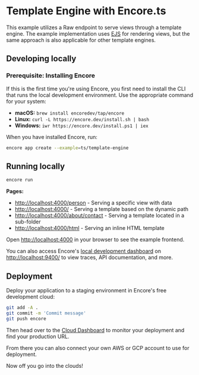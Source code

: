 # Template Engine with Encore.ts

This example utilizes a Raw endpoint to serve views through a template engine. The example implementation uses [EJS](https://ejs.co/) for rendering views, but the same approach is also applicable for other template engines.

## Developing locally

### Prerequisite: Installing Encore

If this is the first time you're using Encore, you first need to install the CLI that runs the local development
environment. Use the appropriate command for your system:

- **macOS:** `brew install encoredev/tap/encore`
- **Linux:** `curl -L https://encore.dev/install.sh | bash`
- **Windows:** `iwr https://encore.dev/install.ps1 | iex`

When you have installed Encore, run:

```bash
encore app create --example=ts/template-engine
```

## Running locally

```bash
encore run
```

**Pages:**

- <http://localhost:4000/person> - Serving a specific view with data
- <http://localhost:4000/> - Serving a template based on the dynamic path
- <http://localhost:4000/about/contact> - Serving a template located in a sub-folder
- <http://localhost:4000/html> - Serving an inline HTML template

Open [http://localhost:4000](http://localhost:4000) in your browser to see the example frontend.

You can also access Encore's [local development dashboard](https://encore.dev/docs/ts/observability/dev-dash) on <http://localhost:9400/> to view traces, API documentation, and more.

## Deployment

Deploy your application to a staging environment in Encore's free development cloud:

```bash
git add -A .
git commit -m 'Commit message'
git push encore
```

Then head over to the [Cloud Dashboard](https://app.encore.dev) to monitor your deployment and find your production URL.

From there you can also connect your own AWS or GCP account to use for deployment.

Now off you go into the clouds!
